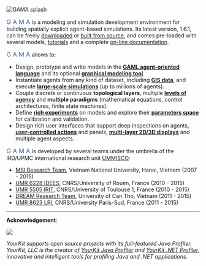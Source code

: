 ![GAMA splash](images/gama_front3.jpg)

<font size="3" color="#42618F">G A M A </font> is a modeling and simulation development environment for building spatially explicit agent-based simulations. Its latest version, 1.6.1, can be freely [downloaded](https://github.com/mazarsju/gama_doc_17/wiki/WikiOnly/Download.md) or [built from source](https://github.com/gama-platform/gama/), and comes pre-loaded with several models, [tutorials](https://github.com/mazarsju/gama_doc_17/wiki/Tutorials/Tutorials.md) and a complete [on-line documentation](https://github.com/mazarsju/gama_doc_17/wiki/WikiOnly/Overview.md).
<p/> 
<font size="3" color="#42618F">G A M A </font> allows to:

* Design, prototype and write models in the **[GAML agent-oriented language](https://github.com/mazarsju/gama_doc_17/wiki/WikiOnly/GamlLanguage.md)** and its optional **[graphical modeling tool](https://github.com/mazarsju/gama_doc_17/wiki/References/PlatformDocumentation/EditingModels/GraphicalEditor.md)**.
* Instantiate agents from any kind of dataset, including **[GIS data](https://github.com/mazarsju/gama_doc_17/wiki/Tutorials/Tutorials/RoadTrafficModel.md)**, and execute **[large-scale simulations](https://github.com/mazarsju/gama_doc_17/wiki/References/PlatformDocumentation/RunningExperiments.md)** (up to millions of agents). 
* Couple discrete or continuous **topological layers**, multiple **[levels of agency](https://github.com/mazarsju/gama_doc_17/wiki/Tutorials/LearnGAMLStepByStep/DefiningAdvancedSpecies/MultiLevelArchitecture.md)** and **multiple paradigms** (mathematical equations, control architectures, finite state machines).
* Define **[rich experiments](https://github.com/mazarsju/gama_doc_17/wiki/Tutorials/LearnGAMLStepByStep/DefiningGUIExperiment.md)** on models and explore their **[parameters space](https://github.com/mazarsju/gama_doc_17/wiki/Tutorials/LearnGAMLStepByStep/ExploringModels/BatchExperiments.md)** for calibration and validation.
* Design rich user interfaces that support deep inspections on agents, **[user-controlled actions](https://github.com/mazarsju/gama_doc_17/wiki/Tutorials/LearnGAMLStepByStep/DefiningGUIExperiment/DefiningUserInteraction.md)** and panels, **[multi-layer 2D/3D displays](https://github.com/mazarsju/gama_doc_17/wiki/Tutorials/LearnGAMLStepByStep/DefiningGUIExperiment/DefiningDisplaysGeneralities.md)** and multiple agent aspects.

<font size="3" color="#42618F">G A M A </font> is developed by several teams under the umbrella of the IRD/UPMC international research unit [UMMISCO](http://www.ummisco.ird.fr/):

* [MSI Research Team](http://www.ifi.auf.org/site/content/view/35/46/lang,french/), Vietnam National University, Hanoi, Vietnam (2007 - 2015)
* [UMR 6228 IDEES](http://www.umr-idees.fr), CNRS/University of Rouen, France (2010 - 2015)
* [UMR 5505 IRIT](http://www.irit.fr), CNRS/University of Toulouse 1, France (2010 - 2015)
* [DREAM Research Team](http://www.cit.ctu.edu.vn), University of Can Tho, Vietnam (2011 - 2015)
* [UMR 8623 LRI](http://www.lri.fr), CNRS/University Paris-Sud, France (2011 - 2015)

---

**Acknowledgement**:  

![](https://www.yourkit.com/images/yklogo.png)  

*YourKit supports open source projects with its full-featured Java Profiler.
YourKit, LLC is the creator of <a href="https://www.yourkit.com/java/profiler/index.jsp">YourKit Java Profiler</a>
and <a href="https://www.yourkit.com/.net/profiler/index.jsp">YourKit .NET Profiler</a>,
innovative and intelligent tools for profiling Java and .NET applications.*